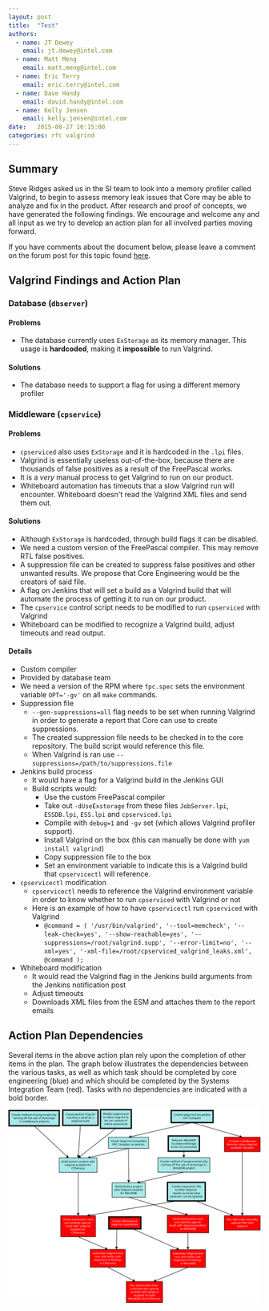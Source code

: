 ```yaml
---
layout: post
title:  "Test"
authors:
  - name: JT Dewey
    email: jt.dewey@intel.com
  - name: Matt Meng
    email: matt.meng@intel.com
  - name: Eric Terry
    email: eric.terry@intel.com
  - name: Dave Handy
    email: david.handy@intel.com
  - name: Kelly Jensen
    email: kelly.jensen@intel.com
date:   2015-08-27 10:15:00
categories: rfc valgrind
---
```


## Summary

Steve Ridges asked us in the SI team to look into a memory profiler called Valgrind, to begin to assess memory leak issues that Core may be able to analyze and fix in the product. After research and proof of concepts, we have generated the following findings. We encourage and welcome any and all input as we try to develop an action plan for all involved parties moving forward.

If you have comments about the document below, please leave a comment on the forum post for this topic found [here](http://discourse.ida.lab/t/valgrind-memory-profiler/23).

## Valgrind Findings and Action Plan

### Database (`dbserver`)

#### Problems
* The database currently uses `ExStorage` as its memory manager. This usage is **hardcoded**, making it **impossible** to run Valgrind.

#### Solutions
* The database needs to support a flag for using a different memory profiler

### Middleware (`cpservice`)

#### Problems

* `cpserviced` also uses `ExStorage` and it is hardcoded in the `.lpi` files.
* Valgrind is essentially useless out-of-the-box, because there are thousands of false positives as a result of the FreePascal works.
* It is a *very* manual process to get Valgrind to run on our product.
* Whiteboard automation has timeouts that a slow Valgrind run will encounter. Whiteboard doesn't read the Valgrind XML files and send them out.

#### Solutions

* Although `ExStorage` is hardcoded, through build flags it can be disabled.
* We need a custom version of the FreePascal compiler. This may remove RTL false positives.
* A suppression file can be created to suppress false positives and other unwanted results. We propose that Core Engineering would be the creators of said file.
* A flag on Jenkins that will set a build as a Valgrind build that will automate the process of getting it to run on our product.
* The `cpservice` control script needs to be modified to run `cpserviced` with Valgrind
* Whiteboard can be modified to recognize a Valgrind build, adjust timeouts and read output.

#### Details

* Custom compiler
 * Provided by database team
 * We need a version of the RPM where `fpc.spec` sets the environment variable `OPT='-gv'` on all `make` commands.
* Suppression file
  * `--gen-suppressions=all` flag needs to be set when running Valgrind in order to generate a report that Core can use to create suppressions.
  * The created suppression file needs to be checked in to the core repository. The build script would reference this file.
  * When Valgrind is ran use `--suppressions=/path/to/suppressions.file`
* Jenkins build process
  * It would have a flag for a Valgrind build in the Jenkins GUI
  * Build scripts would:
    * Use the custom FreePascal compiler
    * Take out `-dUseExstorage` from these files `JobServer.lpi`, `ESSDB.lpi`, `ESS.lpi` and `cpserviced.lpi`
    * Compile with `debug=1` and `-gv` set (which allows Valgrind profiler support).
    * Install Valgrind on the box (this can manually be done with `yum install valgrind`)
    * Copy suppression file to the box
    * Set an environment variable to indicate this is a Valgrind build that `cpservicectl` will reference.
* `cpservicectl` modification
  * `cpservicectl` needs to reference the Valgrind environment variable in order to know whether to run `cpserviced` with Valgrind or not
  * Here is an example of how to have `cpservicectl` run `cpserviced` with Valgrind
    * `@command = ( '/usr/bin/valgrind', '--tool=memcheck', '--leak-check=yes', '--show-reachable=yes',
'--suppressions=/root/valgrind.supp', '--error-limit=no', '--xml=yes', '-xml-file=/root/cpserviced_valgrind_leaks.xml', @command );`
* Whiteboard modification
  * It would read the Valgrind flag in the Jenkins build arguments from the Jenkins notification post
  * Adjust timeouts
  * Downloads XML files from the ESM and attaches them to the report emails

## Action Plan Dependencies

Several items in the above action plan rely upon the completion of other items in the plan. The graph below illustrates the dependencies between the various tasks, as well as which task should be completed by core engineering (blue) and which should be completed by the Systems Integration Team (red). Tasks with no dependencies are indicated with a bold border.

![Valgrind Task Dependency Graph](/files/valgrind_partial_order.png)
